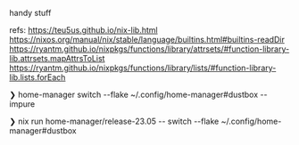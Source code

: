 handy stuff

refs:
https://teu5us.github.io/nix-lib.html
https://nixos.org/manual/nix/stable/language/builtins.html#builtins-readDir
https://ryantm.github.io/nixpkgs/functions/library/attrsets/#function-library-lib.attrsets.mapAttrsToList
https://ryantm.github.io/nixpkgs/functions/library/lists/#function-library-lib.lists.forEach

❯ home-manager switch --flake ~/.config/home-manager#dustbox --impure

❯ nix run home-manager/release-23.05 -- switch --flake ~/.config/home-manager#dustbox
